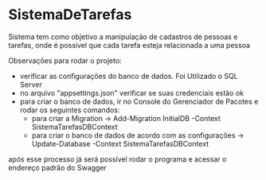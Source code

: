 # SistemaDeTarefas

Sistema tem como objetivo a manipulação de cadastros de pessoas e tarefas, onde é possivel que cada tarefa esteja relacionada a uma pessoa

Observações para rodar o projeto:
- verificar as configurações do banco de dados.
  Foi Utilizado o SQL Server
- no arquivo "appsettings.json" verificar se suas credenciais estão ok
- para criar o banco de dados, ir no Console do Gerenciador de Pacotes e rodar os seguintes comandos:
  - para criar a Migration ->    Add-Migration InitialDB -Context SistemaTarefasDBContext
  - para criar o banco de dados de acordo com as configurações ->    Update-Database -Context SistemaTarefasDBContext

após esse processo já será possível rodar o programa e acessar o endereço padrão do Swagger

